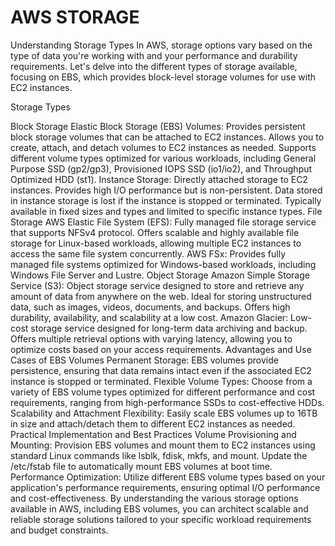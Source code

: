 # AWS STORAGE
Understanding Storage Types In AWS, storage options vary based on the type of data you're working with and your performance and durability requirements. Let's delve into the different types of storage available, focusing on EBS, which provides block-level storage volumes for use with EC2 instances.

Storage Types

Block Storage Elastic Block Storage (EBS) Volumes: Provides persistent block storage volumes that can be attached to EC2 instances. Allows you to create, attach, and detach volumes to EC2 instances as needed. Supports different volume types optimized for various workloads, including General Purpose SSD (gp2/gp3), Provisioned IOPS SSD (io1/io2), and Throughput Optimized HDD (st1). Instance Storage: Directly attached storage to EC2 instances. Provides high I/O performance but is non-persistent. Data stored in instance storage is lost if the instance is stopped or terminated. Typically available in fixed sizes and types and limited to specific instance types.
File Storage AWS Elastic File System (EFS): Fully managed file storage service that supports NFSv4 protocol. Offers scalable and highly available file storage for Linux-based workloads, allowing multiple EC2 instances to access the same file system concurrently. AWS FSx: Provides fully managed file systems optimized for Windows-based workloads, including Windows File Server and Lustre.
Object Storage Amazon Simple Storage Service (S3): Object storage service designed to store and retrieve any amount of data from anywhere on the web. Ideal for storing unstructured data, such as images, videos, documents, and backups. Offers high durability, availability, and scalability at a low cost. Amazon Glacier: Low-cost storage service designed for long-term data archiving and backup. Offers multiple retrieval options with varying latency, allowing you to optimize costs based on your access requirements. Advantages and Use Cases of EBS Volumes Permanent Storage: EBS volumes provide persistence, ensuring that data remains intact even if the associated EC2 instance is stopped or terminated. Flexible Volume Types: Choose from a variety of EBS volume types optimized for different performance and cost requirements, ranging from high-performance SSDs to cost-effective HDDs. Scalability and Attachment Flexibility: Easily scale EBS volumes up to 16TB in size and attach/detach them to different EC2 instances as needed. Practical Implementation and Best Practices Volume Provisioning and Mounting: Provision EBS volumes and mount them to EC2 instances using standard Linux commands like lsblk, fdisk, mkfs, and mount. Update the /etc/fstab file to automatically mount EBS volumes at boot time. Performance Optimization: Utilize different EBS volume types based on your application's performance requirements, ensuring optimal I/O performance and cost-effectiveness. By understanding the various storage options available in AWS, including EBS volumes, you can architect scalable and reliable storage solutions tailored to your specific workload requirements and budget constraints.
